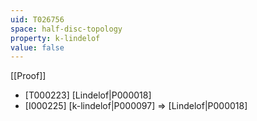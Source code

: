 ```yaml
---
uid: T026756
space: half-disc-topology
property: k-lindelof
value: false
---
```

[[Proof]]

* [T000223] [Lindelof|P000018]
* [I000225] [k-lindelof|P000097] => [Lindelof|P000018]

